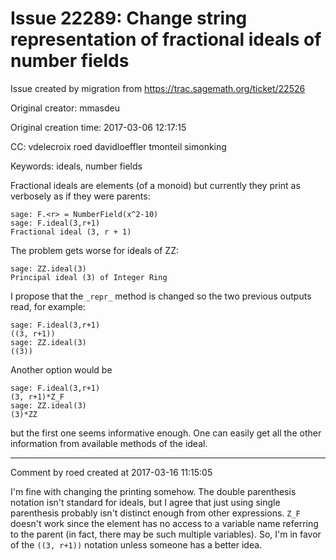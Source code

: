 # Issue 22289: Change string representation of fractional ideals of number fields

Issue created by migration from https://trac.sagemath.org/ticket/22526

Original creator: mmasdeu

Original creation time: 2017-03-06 12:17:15

CC:  vdelecroix roed davidloeffler tmonteil simonking

Keywords: ideals, number fields

Fractional ideals are elements (of a monoid) but currently they print as verbosely as if they were parents:


```
sage: F.<r> = NumberField(x^2-10)
sage: F.ideal(3,r+1)
Fractional ideal (3, r + 1)
```


The problem gets worse for ideals of ZZ:

```
sage: ZZ.ideal(3)
Principal ideal (3) of Integer Ring
```


I propose that the ``_repr_`` method is changed so the two previous outputs read, for example:

```
sage: F.ideal(3,r+1)
((3, r+1))
sage: ZZ.ideal(3)
((3))
```


Another option would be

```
sage: F.ideal(3,r+1)
(3, r+1)*Z_F
sage: ZZ.ideal(3)
(3)*ZZ
```

but the first one seems informative enough. One can easily get all the other information from available methods of the ideal.


---

Comment by roed created at 2017-03-16 11:15:05

I'm fine with changing the printing somehow.  The double parenthesis notation isn't standard for ideals, but I agree that just using single parenthesis probably isn't distinct enough from other expressions.  `Z_F` doesn't work since the element has no access to a variable name referring to the parent (in fact, there may be such multiple variables).  So, I'm in favor of the `((3, r+1))` notation unless someone has a better idea.

